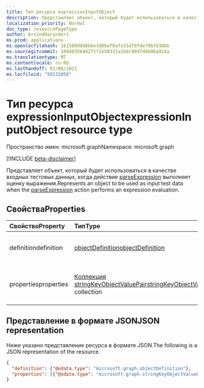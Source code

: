 ```yaml
---
title: Тип ресурса expressionInputObject
description: Представляет объект, который будет использоваться в качестве входных тестовых данных, когда действие synchronizationSchema parseExpression выполняет оценку выражения.
localization_priority: Normal
doc_type: resourcePageType
author: ArvindHarinder1
ms.prod: applications
ms.openlocfilehash: 161589d9d8b6e3d06ef6afe31df0fde79bf938bb
ms.sourcegitcommit: 1004835b44271f2e50332a1bdc9097d4b06a914a
ms.translationtype: MT
ms.contentlocale: ru-RU
ms.lasthandoff: 02/06/2021
ms.locfileid: "50132050"
---
```

# <a name="expressioninputobject-resource-type"></a><span data-ttu-id="5e54f-103">Тип ресурса expressionInputObject</span><span class="sxs-lookup"><span data-stu-id="5e54f-103">expressionInputObject resource type</span></span>

<span data-ttu-id="5e54f-104">Пространство имен: microsoft.graph</span><span class="sxs-lookup"><span data-stu-id="5e54f-104">Namespace: microsoft.graph</span></span>

[!INCLUDE [beta-disclaimer](../../includes/beta-disclaimer.md)]

<span data-ttu-id="5e54f-105">Представляет объект, который будет использоваться в качестве входных тестовых данных, когда действие [parseExpression](../api/synchronization-synchronizationschema-parseexpression.md) выполняет оценку выражения.</span><span class="sxs-lookup"><span data-stu-id="5e54f-105">Represents an object to be used as input test data when the [parseExpression](../api/synchronization-synchronizationschema-parseexpression.md) action performs an expression evaluation.</span></span>

## <a name="properties"></a><span data-ttu-id="5e54f-106">Свойства</span><span class="sxs-lookup"><span data-stu-id="5e54f-106">Properties</span></span>
| <span data-ttu-id="5e54f-107">Свойство</span><span class="sxs-lookup"><span data-stu-id="5e54f-107">Property</span></span>     | <span data-ttu-id="5e54f-108">Тип</span><span class="sxs-lookup"><span data-stu-id="5e54f-108">Type</span></span>   |<span data-ttu-id="5e54f-109">Описание</span><span class="sxs-lookup"><span data-stu-id="5e54f-109">Description</span></span>|
|:---------------|:--------|:----------|
|<span data-ttu-id="5e54f-110">definition</span><span class="sxs-lookup"><span data-stu-id="5e54f-110">definition</span></span>|[<span data-ttu-id="5e54f-111">objectDefinition</span><span class="sxs-lookup"><span data-stu-id="5e54f-111">objectDefinition</span></span>](synchronization-objectdefinition.md)|<span data-ttu-id="5e54f-112">Определение тестового объекта.</span><span class="sxs-lookup"><span data-stu-id="5e54f-112">Definition of the test object.</span></span>|
|<span data-ttu-id="5e54f-113">properties</span><span class="sxs-lookup"><span data-stu-id="5e54f-113">properties</span></span>|<span data-ttu-id="5e54f-114">[Коллекция stringKeyObjectValuePair](synchronization-stringkeyobjectvaluepair.md)</span><span class="sxs-lookup"><span data-stu-id="5e54f-114">[stringKeyObjectValuePair](synchronization-stringkeyobjectvaluepair.md) collection</span></span>|<span data-ttu-id="5e54f-115">Значения свойств тестового объекта.</span><span class="sxs-lookup"><span data-stu-id="5e54f-115">Property values of the test object.</span></span>|

## <a name="json-representation"></a><span data-ttu-id="5e54f-116">Представление в формате JSON</span><span class="sxs-lookup"><span data-stu-id="5e54f-116">JSON representation</span></span>

<span data-ttu-id="5e54f-117">Ниже указано представление ресурса в формате JSON.</span><span class="sxs-lookup"><span data-stu-id="5e54f-117">The following is a JSON representation of the resource.</span></span>

<!-- {
  "blockType": "resource",
  "optionalProperties": [

  ],
  "@odata.type": "microsoft.graph.expressionInputObject"
}-->

```json
{
  "definition": {"@odata.type": "microsoft.graph.objectDefinition"},
  "properties": [{"@odata.type": "microsoft.graph.stringKeyObjectValuePair"}]
}

```

<!-- uuid: 8fcb5dbc-d5aa-4681-8e31-b001d5168d79
2015-10-25 14:57:30 UTC -->
<!--
{
  "type": "#page.annotation",
  "description": "expressionInputObject resource",
  "keywords": "",
  "section": "documentation",
  "tocPath": "",
  "suppressions": []
}
-->


